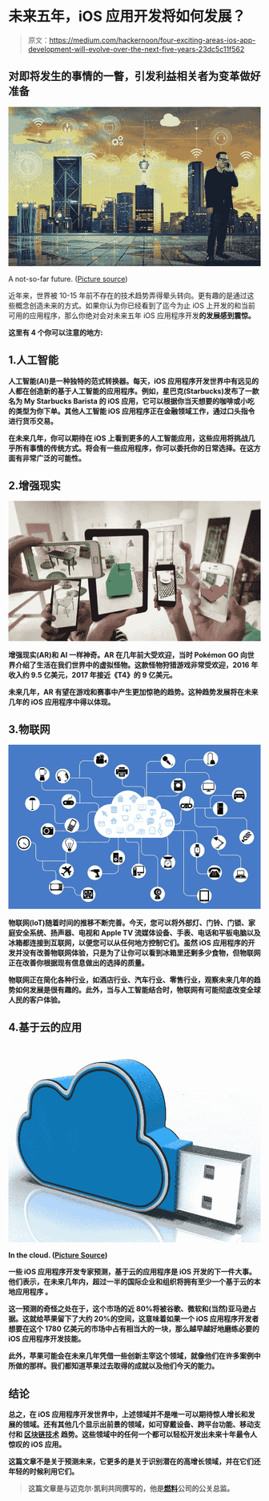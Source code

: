 # 未来五年，iOS 应用开发将如何发展？

> 原文：<https://medium.com/hackernoon/four-exciting-areas-ios-app-development-will-evolve-over-the-next-five-years-23dc5c11f562>

## 对即将发生的事情的一瞥，引发利益相关者为变革做好准备

![](img/64c2d2fe84469f010f38ed0c7882a1f4.png)

A not-so-far future. ([Picture source](https://www.storyblocks.com/stock-image/businessman-with-city-and-wireless-communication-network-background-abstract-image-visual-internet-of-things-s_q4zhpxigj0450i55))

近年来，世界被 10-15 年前不存在的技术趋势弄得晕头转向。更有趣的是通过这些概念创造未来的方式。如果你认为你已经看到了迄今为止 iOS 上开发的和当前可用的应用程序，那么你绝对会对未来五年 iOS 应用程序开发[](https://fueled.com/iphone-app-development/)**的发展感到震惊。**

**这里有 4 个你可以注意的地方:**

## **1.人工智能**

**人工智能(AI)是一种独特的范式转换器。每天，iOS 应用程序开发世界中有远见的人都在创造新的基于人工智能的应用程序。例如，星巴克(Starbucks)发布了一款名为 My Starbucks Barista 的 iOS 应用，它可以根据你当天想要的咖啡或小吃的类型为你下单。其他人工智能 iOS 应用程序正在金融领域工作，通过口头指令进行货币交易。**

**在未来几年，你可以期待在 iOS 上看到更多的人工智能应用，这些应用将挑战几乎所有事情的传统方式。将会有一些应用程序，你可以委托你的日常选择。在这方面有非常广泛的可能性。**

## **2.增强现实**

**![](img/7be23a2eafda0f1fbb5bc698ac51d86b.png)**

**增强现实(AR)和 AI 一样神奇。AR 在几年前大受欢迎，当时 Pokémon GO 向世界介绍了生活在我们世界中的虚拟怪物。这款怪物狩猎游戏非常受欢迎，2016 年收入约 9.5 亿美元，2017 年接近《T4》的 9 亿美元。**

**未来几年，AR 有望在游戏和赛事中产生更加惊艳的趋势。这种趋势发展将在未来几年的 iOS 应用程序中得以体现。**

## **3.物联网**

**![](img/d704c9ae568e39c46a4476fd5d716411.png)**

**物联网(IoT)随着时间的推移不断完善。今天，您可以将外部灯、门铃、门锁、家庭安全系统、扬声器、电视和 Apple TV 流媒体设备、手表、电话和平板电脑以及冰箱都连接到互联网，以便您可以从任何地方控制它们。虽然 iOS 应用程序的开发并没有改善物联网体验，只是为了让你可以看到冰箱里还剩多少食物，但物联网正在改善你根据现有信息做出的选择的质量。**

**物联网正在简化各种行业，如酒店行业、汽车行业、零售行业，观察未来几年的趋势如何发展是很有趣的。此外，当与人工智能结合时，物联网有可能彻底改变全球人民的客户体验。**

## **4.基于云的应用**

**![](img/5e9bfd0c05e4dadffb9e46a42d2f9ea5.png)**

**In the cloud. ([Picture Source](https://www.storyblocks.com/stock-image/cloud-computing-stick-shows-network-or-internet-storage-svolghmdwj6gn6ywy))**

**一些 iOS 应用程序开发专家预测，基于云的应用程序是 iOS 开发的下一件大事。他们表示，在未来几年内，超过一半的国际企业和组织将拥有至少一个基于云的本地应用程序 。**

**这一预测的奇怪之处在于，这个市场的近 80%将被谷歌、微软和(当然)亚马逊占据。这就给苹果留下了大约 20%的空间，这意味着如果一个 iOS 应用程序开发者想要在这个 1780 亿美元的市场中占有相当大的一块，那么越早越好地磨练必要的 iOS 应用程序开发技能。**

**此外，苹果可能会在未来几年凭借一些创新主宰这个领域，就像他们在许多案例中所做的那样。我们都知道苹果过去取得的成就以及他们今天的能力。**

## **结论**

**总之，在 iOS 应用程序开发世界中，上述领域并不是唯一可以期待惊人增长和发展的领域。还有其他几个显示出前景的领域，如可穿戴设备、跨平台功能、移动支付和 [**区块链技术**](https://www.investinblockchain.com/what-is-blockchain-technology/) 趋势。这些领域中的任何一个都可以轻松开发出未来十年最令人惊叹的 iOS 应用。**

**这篇文章不是关于预测未来，它更多的是关于识别潜在的高增长领域，并在它们还年轻的时候利用它们。**

> **这篇文章是与迈克尔·凯利共同撰写的，他是[燃料](https://fueled.com/)公司的公关总监。**